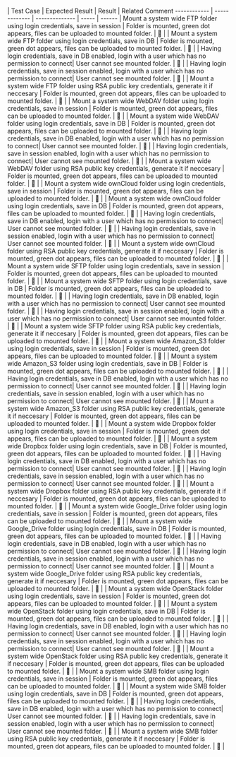 

| Test Case | Expected Result | Result | Related Comment
------------ | ------------- | -------------- | ----- | ------
| Mount a system wide FTP folder using login credentials, save in session | Folder is mounted, green dot appears, files can be uploaded to mounted folder. | :construction: |
| Mount a system wide FTP folder using login credentials, save in DB | Folder is mounted, green dot appears, files can be uploaded to mounted folder. | :construction: |
| Having login credentials, save in DB enabled, login with a user which has no permission to connect| User cannot see mounted folder. | :construction: |
| Having login credentials, save in session enabled, login with a user which has no permission to connect| User cannot see mounted folder. | :construction: |
| Mount a system wide FTP folder using RSA public key credentials, generate it if neccesary | Folder is mounted, green dot appears, files can be uploaded to mounted folder. | :construction: |
| Mount a system wide WebDAV folder using login credentials, save in session | Folder is mounted, green dot appears, files can be uploaded to mounted folder. | :construction: |
| Mount a system wide WebDAV folder using login credentials, save in DB | Folder is mounted, green dot appears, files can be uploaded to mounted folder. | :construction: |
| Having login credentials, save in DB enabled, login with a user which has no permission to connect| User cannot see mounted folder. | :construction: |
| Having login credentials, save in session enabled, login with a user which has no permission to connect| User cannot see mounted folder. | :construction: |
| Mount a system wide WebDAV folder using RSA public key credentials, generate it if neccesary | Folder is mounted, green dot appears, files can be uploaded to mounted folder. | :construction: |
| Mount a system wide ownCloud folder using login credentials, save in session | Folder is mounted, green dot appears, files can be uploaded to mounted folder. | :construction: |
| Mount a system wide ownCloud folder using login credentials, save in DB | Folder is mounted, green dot appears, files can be uploaded to mounted folder. | :construction: |
| Having login credentials, save in DB enabled, login with a user which has no permission to connect| User cannot see mounted folder. | :construction: |
| Having login credentials, save in session enabled, login with a user which has no permission to connect| User cannot see mounted folder. | :construction: |
| Mount a system wide ownCloud folder using RSA public key credentials, generate it if neccesary | Folder is mounted, green dot appears, files can be uploaded to mounted folder. | :construction: |
| Mount a system wide SFTP folder using login credentials, save in session | Folder is mounted, green dot appears, files can be uploaded to mounted folder. | :construction: |
| Mount a system wide SFTP folder using login credentials, save in DB | Folder is mounted, green dot appears, files can be uploaded to mounted folder. | :construction: |
| Having login credentials, save in DB enabled, login with a user which has no permission to connect| User cannot see mounted folder. | :construction: |
| Having login credentials, save in session enabled, login with a user which has no permission to connect| User cannot see mounted folder. | :construction: |
| Mount a system wide SFTP folder using RSA public key credentials, generate it if neccesary | Folder is mounted, green dot appears, files can be uploaded to mounted folder. | :construction: |
| Mount a system wide Amazon_S3 folder using login credentials, save in session | Folder is mounted, green dot appears, files can be uploaded to mounted folder. | :construction: |
| Mount a system wide Amazon_S3 folder using login credentials, save in DB | Folder is mounted, green dot appears, files can be uploaded to mounted folder. | :construction: |
| Having login credentials, save in DB enabled, login with a user which has no permission to connect| User cannot see mounted folder. | :construction: |
| Having login credentials, save in session enabled, login with a user which has no permission to connect| User cannot see mounted folder. | :construction: |
| Mount a system wide Amazon_S3 folder using RSA public key credentials, generate it if neccesary | Folder is mounted, green dot appears, files can be uploaded to mounted folder. | :construction: |
| Mount a system wide Dropbox folder using login credentials, save in session | Folder is mounted, green dot appears, files can be uploaded to mounted folder. | :construction: |
| Mount a system wide Dropbox folder using login credentials, save in DB | Folder is mounted, green dot appears, files can be uploaded to mounted folder. | :construction: |
| Having login credentials, save in DB enabled, login with a user which has no permission to connect| User cannot see mounted folder. | :construction: |
| Having login credentials, save in session enabled, login with a user which has no permission to connect| User cannot see mounted folder. | :construction: |
| Mount a system wide Dropbox folder using RSA public key credentials, generate it if neccesary | Folder is mounted, green dot appears, files can be uploaded to mounted folder. | :construction: |
| Mount a system wide Google_Drive folder using login credentials, save in session | Folder is mounted, green dot appears, files can be uploaded to mounted folder. | :construction: |
| Mount a system wide Google_Drive folder using login credentials, save in DB | Folder is mounted, green dot appears, files can be uploaded to mounted folder. | :construction: |
| Having login credentials, save in DB enabled, login with a user which has no permission to connect| User cannot see mounted folder. | :construction: |
| Having login credentials, save in session enabled, login with a user which has no permission to connect| User cannot see mounted folder. | :construction: |
| Mount a system wide Google_Drive folder using RSA public key credentials, generate it if neccesary | Folder is mounted, green dot appears, files can be uploaded to mounted folder. | :construction: |
| Mount a system wide OpenStack folder using login credentials, save in session | Folder is mounted, green dot appears, files can be uploaded to mounted folder. | :construction: |
| Mount a system wide OpenStack folder using login credentials, save in DB | Folder is mounted, green dot appears, files can be uploaded to mounted folder. | :construction: |
| Having login credentials, save in DB enabled, login with a user which has no permission to connect| User cannot see mounted folder. | :construction: |
| Having login credentials, save in session enabled, login with a user which has no permission to connect| User cannot see mounted folder. | :construction: |
| Mount a system wide OpenStack folder using RSA public key credentials, generate it if neccesary | Folder is mounted, green dot appears, files can be uploaded to mounted folder. | :construction: |
| Mount a system wide SMB folder using login credentials, save in session | Folder is mounted, green dot appears, files can be uploaded to mounted folder. | :construction: |
| Mount a system wide SMB folder using login credentials, save in DB | Folder is mounted, green dot appears, files can be uploaded to mounted folder. | :construction: |
| Having login credentials, save in DB enabled, login with a user which has no permission to connect| User cannot see mounted folder. | :construction: |
| Having login credentials, save in session enabled, login with a user which has no permission to connect| User cannot see mounted folder. | :construction: |
| Mount a system wide SMB folder using RSA public key credentials, generate it if neccesary | Folder is mounted, green dot appears, files can be uploaded to mounted folder. | :construction: |
